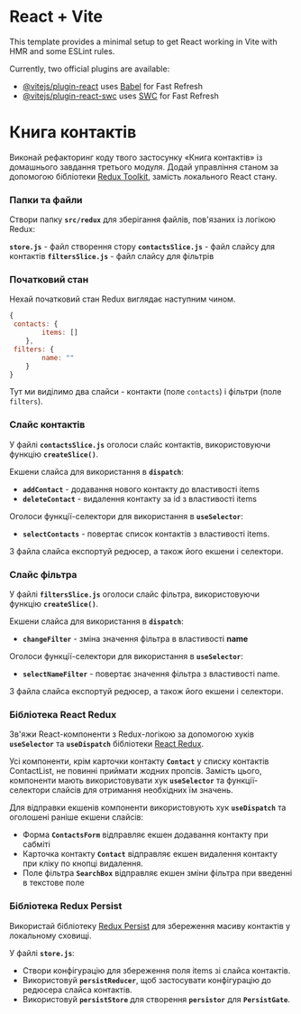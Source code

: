 # React + Vite

This template provides a minimal setup to get React working in Vite with HMR and
some ESLint rules.

Currently, two official plugins are available:

- [@vitejs/plugin-react](https://github.com/vitejs/vite-plugin-react/blob/main/packages/plugin-react/README.md)
  uses [Babel](https://babeljs.io/) for Fast Refresh
- [@vitejs/plugin-react-swc](https://github.com/vitejs/vite-plugin-react-swc)
  uses [SWC](https://swc.rs/) for Fast Refresh

# Книга контактів

Виконай рефакторинг коду твого застосунку «Книга контактів» із домашнього
завдання третього модуля. Додай управління станом за допомогою бібліотеки
[Redux Toolkit](https://redux-toolkit.js.org/), замість локального React стану.

### Папки та файли

Створи папку **`src/redux`** для зберігання файлів, пов'язаних із логікою Redux:

**`store.js`** - файл створення стору **`contactsSlice.js`** - файл слайсу для
контактів **`filtersSlice.js`** - файл слайсу для фільтрів

### Початковий стан

Нехай початковий стан Redux виглядає наступним чином.

```js
{
 contacts: {
		items: []
	},
 filters: {
		name: ""
	}
}

```

Тут ми виділимо два слайси - контакти (поле `contacts`) і фільтри (поле
`filters`).

### Слайс контактів

У файлі **`contactsSlice.js`** оголоси слайс контактів, використовуючи функцію
**`createSlice()`**.

Екшени слайса для використання в **`dispatch`**:

- **`addContact`** - додавання нового контакту до властивості items
- **`deleteContact`** - видалення контакту за id з властивості items

Оголоси функції-селектори для використання в **`useSelector`**:

- **`selectContacts`** - повертає список контактів з властивості items.

З файла слайса експортуй редюсер, а також його екшени і селектори.

### Слайс фільтра

У файлі **`filtersSlice.js`** оголоси слайс фільтра, використовуючи функцію
**`createSlice()`**.

Екшени слайса для використання в **`dispatch`**:

- **`changeFilter`** - зміна значення фільтра в властивості **name**

Оголоси функції-селектори для використання в **`useSelector`**:

- **`selectNameFilter`** - повертає значення фільтра з властивості name.

З файла слайса експортуй редюсер, а також його екшени і селектори.

### Бібліотека React Redux

Зв'яжи React-компоненти з Redux-логікою за допомогою хуків **`useSelector`** та
**`useDispatch`** бібліотеки [React Redux](https://react-redux.js.org/).

Усі компоненти, крім карточки контакту **`Contact`** у списку контактів
ContactList, не повинні приймати жодних пропсів. Замість цього, компоненти мають
використовувати хук **`useSelector`** та функції-селектори слайсів для отримання
необхідних їм значень.

Для відправки екшенів компоненти використовують хук **`useDispatch`** та
оголошені раніше екшени слайсів:

- Форма **`ContactsForm`** відправляє екшен додавання контакту при сабміті
- Карточка контакту **`Contact`** відправляє екшен видалення контакту при кліку
  по кнопці видалення.
- Поле фільтра **`SearchBox`** відправляє екшен зміни фільтра при введенні в
  текстове поле

### Бібліотека Redux Persist

Використай бібліотеку
[Redux Persist](https://www.npmjs.com/package/redux-persist) для збереження
масиву контактів у локальному сховищі.

У файлі **`store.js`**:

- Створи конфігурацію для збереження поля items зі слайса контактів.
- Використовуй **`persistReducer`**, щоб застосувати конфігурацію до редюсера
  слайса контактів.
- Використовуй **`persistStore`** для створення **`persistor`** для
  **`PersistGate`**.
